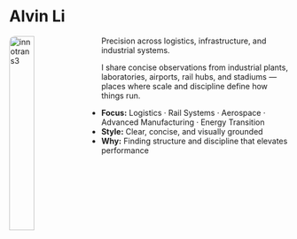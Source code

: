 # Alvin Li

<img src="/alvin-site/JPG_VID/innotrans3.jpg" alt="innotrans3" width="30%" align="left" style="margin-right:15px; border-radius:10px;" />

Precision across logistics, infrastructure, and industrial systems.

I share concise observations from industrial plants, laboratories, airports, rail hubs, and stadiums — places where scale and discipline define how things run.

- **Focus:** Logistics · Rail Systems · Aerospace · Advanced Manufacturing · Energy Transition
- **Style:** Clear, concise, and visually grounded
- **Why:** Finding structure and discipline that elevates performance
